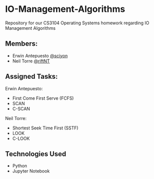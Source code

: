 # IO-Management-Algorithms

Repository for our CS3104 Operating Systems homework regarding IO Management Algorithms

## Members:
 - Erwin Antepuesto [@sciyon](https://github.com/sciyon)
 - Neil Torre [@riftNT](https://github.com/RiftNT)

## Assigned Tasks:
Erwin Antepuesto:
 - First Come First Serve (FCFS)
 - SCAN
 - C-SCAN

Neil Torre:
 - Shortest Seek Time First (SSTF)
 - LOOK
 - C-LOOK

## Technologies Used
 - Python
 - Jupyter Notebook